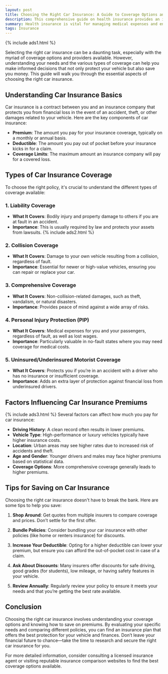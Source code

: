 ```yaml
---
layout: post
title: Choosing the Right Car Insurance: A Guide to Coverage Options and Savings
description: This comprehensive guide on health insurance provides an in-depth look at various coverage options and benefits available to consumers. It explains essential terms, the types of health insurance plans (such as HMO, PPO, EPO, POS, and HDHP), and the key services typically covered. Additionally, it highlights the benefits of having health insurance, including financial protection, access to care, preventive services, and peace of mind. The guide aims to equip readers with the knowledge needed to make informed decisions about their health insurance choices.
summary: Health insurance is vital for managing medical expenses and ensuring access to necessary healthcare services. This guide explores essential concepts like premiums, deductibles, and the types of plans available, including HMO, PPO, EPO, POS, and HDHP. It outlines common coverage options, such as preventive care, emergency services, and mental health support. By understanding these elements, individuals can choose the right plan that fits their healthcare needs and budget, ultimately providing financial protection and peace of mind.
tags: Insurance
---
```


{% include ads1.html %}

Selecting the right car insurance can be a daunting task, especially with the myriad of coverage options and providers available. However, understanding your needs and the various types of coverage can help you make informed decisions that not only protect your vehicle but also save you money. This guide will walk you through the essential aspects of choosing the right car insurance.

## Understanding Car Insurance Basics

Car insurance is a contract between you and an insurance company that protects you from financial loss in the event of an accident, theft, or other damages related to your vehicle. Here are the key components of car insurance:

- **Premium**: The amount you pay for your insurance coverage, typically on a monthly or annual basis.
- **Deductible**: The amount you pay out of pocket before your insurance kicks in for a claim.
- **Coverage Limits**: The maximum amount an insurance company will pay for a covered loss.

## Types of Car Insurance Coverage

To choose the right policy, it's crucial to understand the different types of coverage available:

### 1. Liability Coverage

- **What It Covers**: Bodily injury and property damage to others if you are at fault in an accident.
- **Importance**: This is usually required by law and protects your assets from lawsuits.
{% include ads2.html %}
### 2. Collision Coverage

- **What It Covers**: Damage to your own vehicle resulting from a collision, regardless of fault.
- **Importance**: Essential for newer or high-value vehicles, ensuring you can repair or replace your car.

### 3. Comprehensive Coverage

- **What It Covers**: Non-collision-related damages, such as theft, vandalism, or natural disasters.
- **Importance**: Provides peace of mind against a wide array of risks.

### 4. Personal Injury Protection (PIP)

- **What It Covers**: Medical expenses for you and your passengers, regardless of fault, as well as lost wages.
- **Importance**: Particularly valuable in no-fault states where you may need coverage for medical costs.

### 5. Uninsured/Underinsured Motorist Coverage

- **What It Covers**: Protects you if you’re in an accident with a driver who has no insurance or insufficient coverage.
- **Importance**: Adds an extra layer of protection against financial loss from underinsured drivers.

## Factors Influencing Car Insurance Premiums
{% include ads3.html %}
Several factors can affect how much you pay for car insurance:

- **Driving History**: A clean record often results in lower premiums.
- **Vehicle Type**: High-performance or luxury vehicles typically have higher insurance costs.
- **Location**: Urban areas may see higher rates due to increased risk of accidents and theft.
- **Age and Gender**: Younger drivers and males may face higher premiums based on statistical data.
- **Coverage Options**: More comprehensive coverage generally leads to higher premiums.

## Tips for Saving on Car Insurance

Choosing the right car insurance doesn't have to break the bank. Here are some tips to help you save:

1. **Shop Around**: Get quotes from multiple insurers to compare coverage and prices. Don’t settle for the first offer.
  
2. **Bundle Policies**: Consider bundling your car insurance with other policies (like home or renters insurance) for discounts.

3. **Increase Your Deductible**: Opting for a higher deductible can lower your premium, but ensure you can afford the out-of-pocket cost in case of a claim.

4. **Ask About Discounts**: Many insurers offer discounts for safe driving, good grades (for students), low mileage, or having safety features in your vehicle.

5. **Review Annually**: Regularly review your policy to ensure it meets your needs and that you’re getting the best rate available.

## Conclusion

Choosing the right car insurance involves understanding your coverage options and knowing how to save on premiums. By evaluating your specific needs and comparing different policies, you can find an insurance plan that offers the best protection for your vehicle and finances. Don’t leave your financial future to chance—take the time to research and secure the right car insurance for you.

For more detailed information, consider consulting a licensed insurance agent or visiting reputable insurance comparison websites to find the best coverage options available.
